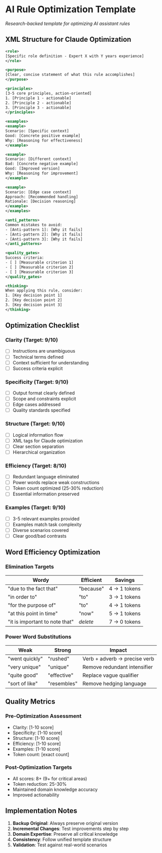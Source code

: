 # AI Rule Optimization Template

_Research-backed template for optimizing AI assistant rules_

## XML Structure for Claude Optimization

```xml
<role>
[Specific role definition - Expert X with Y years experience]
</role>

<purpose>
[Clear, concise statement of what this rule accomplishes]
</purpose>

<principles>
[3-5 core principles, action-oriented]
1. [Principle 1 - actionable]
2. [Principle 2 - actionable] 
3. [Principle 3 - actionable]
</principles>

<examples>
<example>
Scenario: [Specific context]
Good: [Concrete positive example]
Why: [Reasoning for effectiveness]
</example>

<example>
Scenario: [Different context]
Bad: [Concrete negative example]
Good: [Improved version]
Why: [Reasoning for improvement]
</example>

<example>
Scenario: [Edge case context]
Approach: [Recommended handling]
Rationale: [Decision reasoning]
</example>
</examples>

<anti_patterns>
Common mistakes to avoid:
- [Anti-pattern 1]: [Why it fails]
- [Anti-pattern 2]: [Why it fails]
- [Anti-pattern 3]: [Why it fails]
</anti_patterns>

<quality_gates>
Success criteria:
- [ ] [Measurable criterion 1]
- [ ] [Measurable criterion 2]
- [ ] [Measurable criterion 3]
</quality_gates>

<thinking>
When applying this rule, consider:
1. [Key decision point 1]
2. [Key decision point 2]
3. [Key decision point 3]
</thinking>
```

## Optimization Checklist

### Clarity (Target: 9/10)
- [ ] Instructions are unambiguous
- [ ] Technical terms defined
- [ ] Context sufficient for understanding
- [ ] Success criteria explicit

### Specificity (Target: 9/10)
- [ ] Output format clearly defined
- [ ] Scope and constraints explicit
- [ ] Edge cases addressed
- [ ] Quality standards specified

### Structure (Target: 9/10)
- [ ] Logical information flow
- [ ] XML tags for Claude optimization
- [ ] Clear section separation
- [ ] Hierarchical organization

### Efficiency (Target: 8/10)
- [ ] Redundant language eliminated
- [ ] Power words replace weak constructions
- [ ] Token count optimized (25-30% reduction)
- [ ] Essential information preserved

### Examples (Target: 9/10)
- [ ] 3-5 relevant examples provided
- [ ] Examples match task complexity
- [ ] Diverse scenarios covered
- [ ] Clear good/bad contrasts

## Word Efficiency Optimization

### Elimination Targets
| Wordy | Efficient | Savings |
|-------|-----------|---------|
| "due to the fact that" | "because" | 4 → 1 tokens |
| "in order to" | "to" | 3 → 1 tokens |
| "for the purpose of" | "to" | 4 → 1 tokens |
| "at this point in time" | "now" | 5 → 1 tokens |
| "it is important to note that" | _delete_ | 7 → 0 tokens |

### Power Word Substitutions
| Weak | Strong | Impact |
|------|--------|---------|
| "went quickly" | "rushed" | Verb + adverb → precise verb |
| "very unique" | "unique" | Remove redundant intensifier |
| "quite good" | "effective" | Replace vague qualifier |
| "sort of like" | "resembles" | Remove hedging language |

## Quality Metrics

### Pre-Optimization Assessment
- Clarity: [1-10 score]
- Specificity: [1-10 score]
- Structure: [1-10 score]
- Efficiency: [1-10 score]
- Examples: [1-10 score]
- Token count: [exact count]

### Post-Optimization Targets
- All scores: 8+ (9+ for critical areas)
- Token reduction: 25-30%
- Maintained domain knowledge accuracy
- Improved actionability

## Implementation Notes

1. **Backup Original**: Always preserve original version
2. **Incremental Changes**: Test improvements step by step
3. **Domain Expertise**: Preserve all critical knowledge
4. **Consistency**: Follow unified template structure
5. **Validation**: Test against real-world scenarios